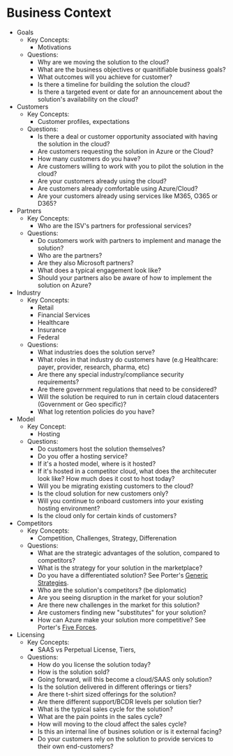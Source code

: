 # Business Context

* Goals
    * Key Concepts:
        * Motivations
    * Questions:
        * Why are we moving the solution to the cloud?
        * What are the business objectives or quanitifiable business goals?
        * What outcomes will you achieve for customer?
        * Is there a timeline for building the solution the cloud?
        * Is there a targeted event or date for an announcement about the solution's availability on the cloud?
* Customers
    * Key Concepts:
        * Customer profiles, expectations
    * Questions:
        * Is there a deal or customer opportunity associated with having the solution in the cloud?
        * Are customers requesting the solution in Azure or the Cloud?
        * How many customers do you have?
        * Are customers willing to work with you to pilot the solution in the cloud?
        * Are your customers already using the cloud?
        * Are customers already comfortable using Azure/Cloud?
        * Are your customers already using services like M365, O365 or D365?
* Partners
    * Key Concepts:
        * Who are the ISV's partners for professional services?
    * Questions:
        * Do customers work with partners to implement and manage the solution?
        * Who are the partners?
        * Are they also Microsoft partners?
        * What does a typical engagement look like? 
        * Should your partners also be aware of how to implement the solution on Azure?
* Industry
    * Key Concepts:
        * Retail
        * Financial Services
        * Healthcare
        * Insurance
        * Federal
    * Questions:
        * What industries does the solution serve?
        * What roles in that industry do customers have (e.g Healthcare: payer, provider, research, pharma, etc)
        * Are there any special industry/compliance security requirements?
        * Are there government regulations that need to be considered?
        * Will the solution be required to run in certain cloud datacenters (Government or Geo specific)?
        * What log retention policies do you have? 
* Model
    * Key Concept:
        * Hosting
    * Questions:
        * Do customers host the solution themselves? 
        * Do you offer a hosting service?
        * If it's a hosted model, where is it hosted?
        * If it's hosted in a competitor cloud, what does the architecuter look like? How much does it cost to host today?
        * Will you be migrating existing customers to the cloud? 
        * Is the cloud solution for new customers only? 
        * Will you continue to onboard customers into your existing hosting environment?
        * Is the cloud only for certain kinds of customers?
* Competitors
    * Key Concepts:
        * Competition, Challenges, Strategy, Differenation
    * Questions:
        * What are the strategic advantages of the solution, compared to competitors?
        * What is the strategy for your solution in the marketplace?
        * Do you have a differentiated solution? See Porter's [Generic Strategies](https://www.mindtools.com/pages/article/newSTR_82.htm).
        * Who are the solution's competitors? (be diplomatic)
        * Are you seeing disruption in the market for your solution?
        * Are there new challenges in the market for this solution?
        * Are customers finding new "substitutes" for your solution?
        * How can Azure make your solution more competitive? See Porter's [Five Forces](https://www.mindtools.com/pages/article/newTMC_08.htm). 
* Licensing
    * Key Concepts:
      * SAAS vs Perpetual License, Tiers, 
    * Questions:
        * How do you license the solution today?
        * How is the solution sold?
        * Going forward, will this become a cloud/SAAS only solution?
        * Is the solution delivered in different offerings or tiers?
        * Are there t-shirt sized offerings for the solution?
        * Are there different support/BCDR levels per solution tier?
        * What is the typical sales cycle for the solution?
        * What are the pain points in the sales cycle?
        * How will moving to the cloud affect the sales cycle?
        * Is this an internal line of busines solution or is it external facing? 
        * Do your customers rely on the solution to provide services to their own end-customers?
